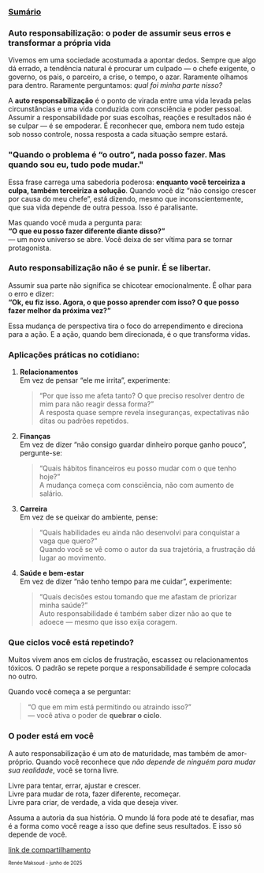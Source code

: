 ### [Sumário](<https://maksoud.github.io/Sumário>)

### Auto responsabilização: o poder de assumir seus erros e transformar a própria vida

Vivemos em uma sociedade acostumada a apontar dedos. Sempre que algo dá errado, a tendência natural é procurar um culpado — o chefe exigente, o governo, os pais, o parceiro, a crise, o tempo, o azar. Raramente olhamos para dentro. Raramente perguntamos: _qual foi minha parte nisso?_

A **auto responsabilização** é o ponto de virada entre uma vida levada pelas circunstâncias e uma vida conduzida com consciência e poder pessoal. Assumir a responsabilidade por suas escolhas, reações e resultados não é se culpar — é se empoderar. É reconhecer que, embora nem tudo esteja sob nosso controle, nossa resposta a cada situação sempre estará.

### "Quando o problema é “o outro”, nada posso fazer. Mas quando sou eu, tudo pode mudar."

Essa frase carrega uma sabedoria poderosa: **enquanto você terceiriza a culpa, também terceiriza a solução**. Quando você diz “não consigo crescer por causa do meu chefe”, está dizendo, mesmo que inconscientemente, que sua vida depende de outra pessoa. Isso é paralisante.

Mas quando você muda a pergunta para:  
**“O que eu posso fazer diferente diante disso?”**  
— um novo universo se abre. Você deixa de ser vítima para se tornar protagonista.

### Auto responsabilização não é se punir. É se libertar.

Assumir sua parte não significa se chicotear emocionalmente. É olhar para o erro e dizer:  
**“Ok, eu fiz isso. Agora, o que posso aprender com isso? O que posso fazer melhor da próxima vez?”**

Essa mudança de perspectiva tira o foco do arrependimento e direciona para a ação. E a ação, quando bem direcionada, é o que transforma vidas.

### Aplicações práticas no cotidiano:

1. **Relacionamentos**  
    Em vez de pensar “ele me irrita”, experimente:
    
    > “Por que isso me afeta tanto? O que preciso resolver dentro de mim para não reagir dessa forma?”  
    > A resposta quase sempre revela inseguranças, expectativas não ditas ou padrões repetidos.

2. **Finanças**  
    Em vez de dizer “não consigo guardar dinheiro porque ganho pouco”, pergunte-se:
    
    > “Quais hábitos financeiros eu posso mudar com o que tenho hoje?”  
    > A mudança começa com consciência, não com aumento de salário.

3. **Carreira**  
    Em vez de se queixar do ambiente, pense:
    
    > “Quais habilidades eu ainda não desenvolvi para conquistar a vaga que quero?”  
    > Quando você se vê como o autor da sua trajetória, a frustração dá lugar ao movimento.

4. **Saúde e bem-estar**  
    Em vez de dizer “não tenho tempo para me cuidar”, experimente:
    
    > “Quais decisões estou tomando que me afastam de priorizar minha saúde?”  
    > Auto responsabilidade é também saber dizer não ao que te adoece — mesmo que isso exija coragem.

### Que ciclos você está repetindo?

Muitos vivem anos em ciclos de frustração, escassez ou relacionamentos tóxicos. O padrão se repete porque a responsabilidade é sempre colocada no outro.  

Quando você começa a se perguntar:

> “O que em mim está permitindo ou atraindo isso?”  
> — você ativa o poder de **quebrar o ciclo**.

### O poder está em você

A auto responsabilização é um ato de maturidade, mas também de amor-próprio. Quando você reconhece que _não depende de ninguém para mudar sua realidade_, você se torna livre.

Livre para tentar, errar, ajustar e crescer.  
Livre para mudar de rota, fazer diferente, recomeçar.  
Livre para criar, de verdade, a vida que deseja viver.

Assuma a autoria da sua história. O mundo lá fora pode até te desafiar, mas é a forma como você reage a isso que define seus resultados. E isso só depende de você.


[link de compartilhamento](<https://maksoud.github.io/Mente%20e%20Estudos/Auto%20Responsabilização>)

<sup><sub>
Renée Maksoud - junho de 2025
</sub></sup>